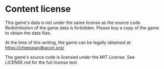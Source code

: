 # Content license

This game's data is not under the same license as the source code.
Redistribution of the game data is forbidden.
Please buy a copy of the game to obtain the data files.

At the time of this writing, the game can be legally obtained at:
https://cheeseandbacon.org/

The game's source code is licensed under the MIT License.
See LICENSE.md for the full license text.

